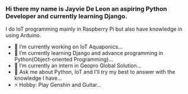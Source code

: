 ### Hi there my name is Jayvie De Leon an aspiring Python Developer and currently learning Django.

I do IoT programming mainly in Raspberry Pi but also have knowledge in using Arduino. 

- 🔭 I’m currently working on IoT Aquaponics...
- 🌱 I’m currently learning Django and advance programming in Python(Object-oriented Programming)...
- 👯 I’m currently an intern in Geopro Global Solution... 
- 💬 Ask me about Python, IoT and I'll try my best to answer with the knowledge I have...
- ⚡ Hobby: Play Genshin and Guitar...

